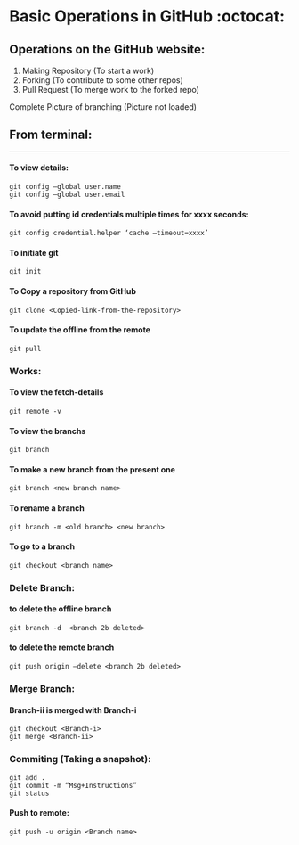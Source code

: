# Basic Operations in GitHub :octocat:
  
## Operations on the GitHub website:
  1. Making Repository (To start a work)
  2. Forking (To contribute to some other repos)
  3. Pull Request (To merge work to the forked repo)

Complete Picture of branching (Picture not loaded)

## From terminal:
-------------
#### To view details:
```
git config –global user.name
git config –global user.email
```
#### To avoid putting id credentials multiple times for xxxx seconds:
```
git config credential.helper ‘cache –timeout=xxxx’
```
#### To initiate git
```
git init
```
#### To Copy a repository from GitHub
```
git clone <Copied-link-from-the-repository>
```
#### To update the offline from the remote
```
git pull 
```
### Works:
#### To view the fetch-details
```
git remote -v
```
#### To view the branchs
```
git branch 
```
#### To make a new branch from the present one
```
git branch <new branch name> 
```
#### To rename a branch
```
git branch -m <old branch> <new branch>
```
#### To go to a branch
```
git checkout <branch name> 
```
### Delete Branch:
#### to delete the offline branch
```
git branch -d  <branch 2b deleted>
```
#### to delete the remote branch
```
git push origin –delete <branch 2b deleted> 
```
### Merge Branch:
#### Branch-ii is merged with Branch-i
```
git checkout <Branch-i>
git merge <Branch-ii> 
```
### Commiting (Taking a snapshot):
```
git add .
git commit -m “Msg+Instructions”
git status
```
#### Push to remote:
```
git push -u origin <Branch name>
```
